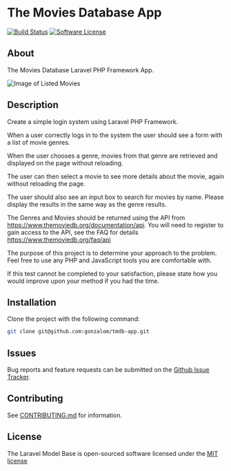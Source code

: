 # The Movies Database App

[![Build Status][ico-travis]][link-travis]
[![Software License][ico-license]](LICENSE.md)

## About

The Movies Database Laravel PHP Framework App.

![Image of Listed Movies](movie-list.png)

## Description

Create a simple login system using Laravel PHP Framework.

When a user correctly logs in to the system the user should see a form with a list of movie genres.

When the user chooses a genre, movies from that genre are retrieved and displayed on the page without reloading.

The user can then select a movie to see more details about the movie, again without reloading the page.

The user should also see an input box to search for movies by name. Please display the results in the same way as the genre results.

The Genres and Movies should be returned using the API from https://www.themoviedb.org/documentation/api. You will need to register to gain access to the API, see the FAQ for details https://www.themoviedb.org/faq/api

The purpose of this project is to determine your approach to the problem. Feel free to use any PHP and JavaScript tools you are comfortable with.

If this test cannot be completed to your satisfaction, please state how you would improve upon your method if you had the time.

## Installation

Clone the project with the following command:

```bash
git clone git@github.com:gonzalom/tmdb-app.git
```


## Issues
   
Bug reports and feature requests can be submitted on the [Github Issue Tracker](https://github.com/gonzalom/tmdb-app/issues).

## Contributing

See [CONTRIBUTING.md](CONTRIBUTING.md) for information.

## License

The Laravel Model Base is open-sourced software licensed under the [MIT license](http://opensource.org/licenses/MIT)


[ico-license]: https://img.shields.io/badge/license-MIT-brightgreen.svg?style=flat-square
[ico-travis]: https://travis-ci.org/gonzalom/tmdb-app.svg?branch=master

[link-travis]: https://travis-ci.org/gonzalom/tmdb-app
[link-author]: https://github.com/gonzalom
